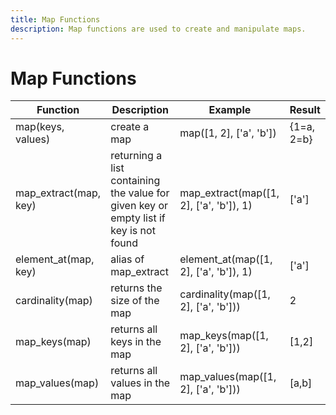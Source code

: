 ```yaml
---
title: Map Functions
description: Map functions are used to create and manipulate maps.
---
```


# Map Functions

| Function | Description | Example | Result |
| ----------- | ----------- |  ----------- |  ----------- |
| map(keys, values) | create a map | map([1, 2], ['a', 'b']) | {1=a, 2=b} |
| map_extract(map, key) | returning a list containing the value for given key or empty list if key is not found | map_extract(map([1, 2], ['a', 'b']), 1) | ['a'] |
| element_at(map, key) | alias of map_extract | element_at(map([1, 2], ['a', 'b']), 1) | ['a'] |
| cardinality(map) | returns the size of the map | cardinality(map([1, 2], ['a', 'b'])) | 2 |
| map_keys(map) | returns all keys in the map | map_keys(map([1, 2], ['a', 'b'])) | [1,2] |
| map_values(map) | returns all values in the map | map_values(map([1, 2], ['a', 'b'])) | [a,b] |
